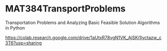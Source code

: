 # MAT384TransportProblems
Transportation Problems and Analyzing Basic Feasible Solution Algorithms in Python

https://colab.research.google.com/drive/1aUtxR78vgN1VK_AjSKi1lyctazw_c3T6?usp=sharing

